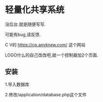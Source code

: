 轻量化共享系统
===============

没后台.就是随便写写.

可能有bug,请反馈.

C V的 https://cp.anyknew.com/ 这个网站

LOGO什么的自己改改吧,就一个控制器加2个页面.

## 安装

1.导入数据库

2.修改/application/database.php这个文件
